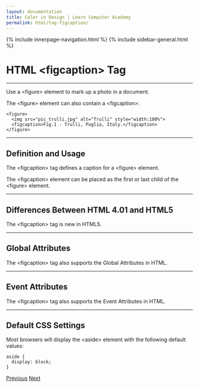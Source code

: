 ```yaml
---
layout: documentation
title: Color in Design | Learn Computer Academy
permalink: html/tag-figcaption/
---
```

<div class="loader">
{% include innerpage-navigation.html %}
{% include sidebar-general.html %}
            <div class="page-content">
                <div class="content-wrapper">
                    <div class="row">
                        <div class="col-md-9 content">
                            <!-- Your content goes started here -->
                            <div class="doc-content">
                                <h1>HTML &lt;figcaption> Tag</h1>
                                <hr>
                                <p>Use a &lt;figure> element to mark up a photo in a document.</p>
                                <p>The &lt;figure> element can also contain a &lt;figcaption>:</p>
                                <pre class="snippet"><code class="html">&lt;figure>
  &lt;img src="pic_trulli.jpg" alt="Trulli" style="width:100%">
  &lt;figcaption>Fig.1 - Trulli, Puglia, Italy.&lt;/figcaption>
&lt;/figure></code></pre>
                                <hr>
                                <h2>Definition and Usage</h2>
                                <p>The &lt;figcaption> tag defines a caption for a &lt;figure> element.</p>
                                <p>The &lt;figcaption> element can be placed as the first or last child of the &lt;figure> element.</p>
                                <hr>
                                <h2>Differences Between HTML 4.01 and HTML5</h2>
                                <p>The &lt;figcaption> tag is new in HTML5.</p>
                                <hr>
                                <h2>Global Attributes</h2>
                                <p>The &lt;figcaption> tag also supports the Global Attributes in HTML.</p>
                                <hr>
                                <h2>Event Attributes</h2>
                                <p>The &lt;figcaption> tag also supports the Event Attributes in HTML.</p>
                                <hr>
                                <h2>Default CSS Settings</h2>
                                <p>Most browsers will display the &lt;aside> element with the following default values:</p>
                                <pre class="snippet"><code class="css">aside {
  display: block;
}</code></pre>
                            </div>
                            <!-- /.Your content goes ends here -->
                            <div class="footer-btn d-flex justify-content-between">
                                <a href="tag-aside" class="btn"><i class="fas fa-arrow-circle-left"></i>Previous</a>
                                <a href="tag-figure" class="btn">Next<i class="fas fa-arrow-circle-right"></i></a>
                            </div>
                            <!-- /.End of footer button -->
                        </div>
                        <!-- Right Sidebar Start-->
                        <?php include '../includes/right-sidebar-innerpage.php'; ?>
                        <!-- Right-Sidebar End -->
                    </div>
                </div>
